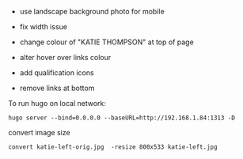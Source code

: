 
- use landscape background photo for mobile

- fix width issue
- change colour of "KATIE THOMPSON" at top of page
- alter hover over links colour
- add qualification icons
- remove links at bottom


To run hugo on local network:

```shell
hugo server --bind=0.0.0.0 --baseURL=http://192.168.1.84:1313 -D
```

convert image size
```shell
convert katie-left-orig.jpg  -resize 800x533 katie-left.jpg
```